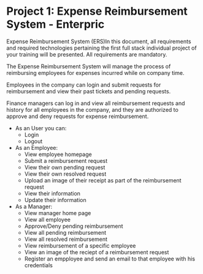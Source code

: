 ﻿# Project 1: Expense Reimbursement System - Enterpric
 Expense Reimbursement System (ERS)In this document, all requirements and required
    technologies pertaining the first full stack individual project of your
    training will be presented. All requirements are mandatory.

The Expense Reimbursement System will manage the process of reimbursing employees
    for expenses incurred while on company time.

Employees in the company can login and submit requests for reimbursement and
    view their past tickets and pending requests.

Finance managers can log in and view all reimbursement requests and history for
    all employees in the company, and they are authorized to approve and deny requests for expense
    reimbursement.

- As an User you can:
  - Login
  - Logout
- As an Employee:
  - View employee homepage
  - Submit a reimbursement request
  - View their own pending request
  - View their own resolved request
  - Upload an image of their receipt as part of the reimbursement request
  - View their information
  - Update their information
- As a Manager:
  - View manager home page
  - View all employee
  - Approve/Deny pending reimbursement
  - View all pending reimbursement
  - View all resolved reimbursement
  - View reimbursement of a specific employee
  - View an image of the reciept of a reimbursement request
  - Register an empployee and send an email to that employee with his credentials
